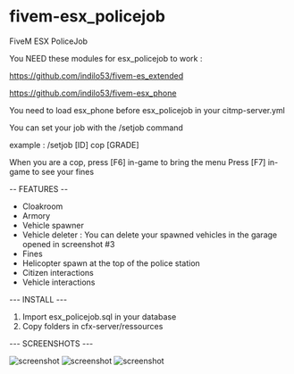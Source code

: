 # fivem-esx_policejob
FiveM ESX PoliceJob

You NEED these modules for esx_policejob to work :

https://github.com/indilo53/fivem-es_extended

https://github.com/indilo53/fivem-esx_phone

You need to load esx_phone before esx_policejob in your citmp-server.yml

You can set your job with the /setjob command

example : /setjob [ID] cop [GRADE]

When you are a cop, press [F6] in-game to bring the menu
Press [F7] in-game to see your fines

-- FEATURES --

- Cloakroom
- Armory
- Vehicle spawner
- Vehicle deleter : You can delete your spawned vehicles in the garage opened in screenshot #3
- Fines
- Helicopter spawn at the top of the police station
- Citizen interactions
- Vehicle interactions

--- INSTALL ---

1) Import esx_policejob.sql in your database
2) Copy folders in cfx-server/ressources

--- SCREENSHOTS ---

![screenshot](http://gta-metropolis.ml/Files/Image/Sans%20titre10.png)
![screenshot](https://img15.hostingpics.net/pics/242257FiveM2017042700555550.png)
![screenshot](https://img15.hostingpics.net/pics/423745FiveM2017042700563518.png)
